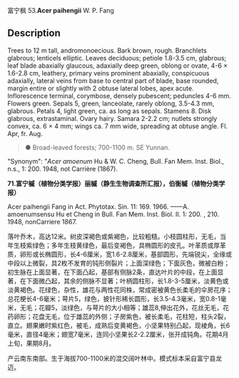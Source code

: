 富宁枫
53.**Acer paihengii** W. P. Fang

## Description
Trees to 12 m tall, andromonoecious. Bark brown, rough. Branchlets glabrous; lenticels elliptic. Leaves deciduous; petiole 1.8-3.5 cm, glabrous; leaf blade abaxially glaucous, adaxially deep green, oblong or ovate, 4-6 × 1.6-2.8 cm, leathery, primary veins prominent abaxially, conspicuous adaxially, lateral veins from base to central part of blade, base rounded, margin entire or slightly with 2 obtuse lateral lobes, apex acute. Inflorescence terminal, corymbose, densely pubescent; peduncles 4-6 mm. Flowers green. Sepals 5, green, lanceolate, rarely oblong, 3.5-4.3 mm, glabrous. Petals 4, light green, ca. as long as sepals. Stamens 8. Disk glabrous, extrastaminal. Ovary hairy. Samara 2-2.2 cm; nutlets strongly convex, ca. 6 × 4 mm; wings ca. 7 mm wide, spreading at obtuse angle. Fl. Apr, fr. Aug.


> ● Broad-leaved forests; 700-1100 m. SE Yunnan.

  "Synonym": "*Acer amoenum* Hu &amp; W. C. Cheng, Bull. Fan Mem. Inst. Biol., n.s., 1: 200. 1948, not Carrière (1867).

**71.富宁槭（植物分类学报）丽槭（静生生物调查所汇报），伯衡槭（植物分类学报）**

Acer paihengii Fang in Act. Phytotax. Sin. 11: 169. 1966. ——A. amoenumsensu Hu et Cheng in Bull. Fan Mem. Inst. Biol. II. 1: 200. , 210. 1948, nonCarriere 1867.

落叶乔木，高达12米。树皮深褐色或紫褐色，比较粗糙。小枝圆柱形，无毛，当年生枝紫绿色；多年生枝黄绿色，最后变褐色，具椭圆形的皮孔。叶革质或厚革质，卵形或长椭圆形，长4-6厘米，宽1.6-2.8厘米，基部圆形，先端锐尖，全缘或中段以上微裂，具2枚不发育的钝形侧裂片；上面深绿色；下面灰色，微被白粉；初生脉在上面显著，在下面凸起，基部有侧脉2条，直达叶片的中段，在上面显著，在下面微凸起，其余的侧脉不显著；叶柄圆柱形，长1.8-3-5厘米，淡黄色或淡黄褐色。花绿色，杂性，雄花与两性花同株，常成密被黄色长柔毛的伞房花序；总花梗长4-6毫米；萼片5，绿色，披针形稀长圆形，长3.5-4.3毫米，宽0.8-1毫米，无毛；花瓣5，淡绿色，与萼片的大小相等；雄蕊8,伸出花外，花丝无毛，花药卵形；花盘无毛，位于雄蕊的外侧；子房紫色，被长柔毛，花柱短，柱头2裂，直立。翅果嫩时紫红色，被毛，成熟后变黄褐色，小坚果特别凸起，现棱角，长6毫米，直径4毫米；翅宽7毫米，连同小坚果长2-2.2厘米，张开成钝角。花期4月上旬，果期8月。

产云南东南部。生于海拔700-1100米的混交阔叶林中。模式标本采自富宁县龙迈。
